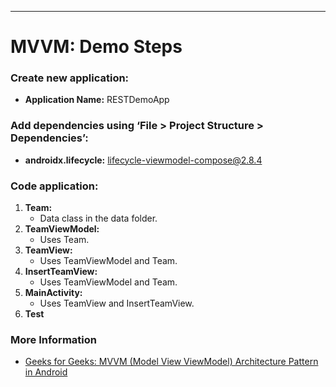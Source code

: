 -------------------------------------------------------------------------------------------
# MVVM: Demo Steps

### Create new application:
- **Application Name:** RESTDemoApp

### Add dependencies using ‘File > Project Structure > Dependencies’:
- **androidx.lifecycle:** lifecycle-viewmodel-compose@2.8.4

### Code application:
1. **Team:** 
   - Data class in the data folder.
2. **TeamViewModel:** 
   - Uses Team.
3. **TeamView:** 
   - Uses TeamViewModel and Team.
4. **InsertTeamView:** 
   - Uses TeamViewModel and Team.
5. **MainActivity:** 
   - Uses TeamView and InsertTeamView.
6. **Test**

### More Information
- [Geeks for Geeks: MVVM (Model View ViewModel) Architecture Pattern in Android](https://www.geeksforgeeks.org/mvvm-model-view-viewmodel-architecture-pattern-in-android/)



